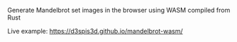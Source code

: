 Generate Mandelbrot set images in the browser using WASM compiled from Rust 

Live example: https://d3spis3d.github.io/mandelbrot-wasm/


